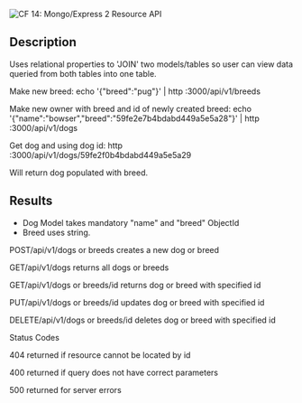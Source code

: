 ![CF](https://camo.githubusercontent.com/70edab54bba80edb7493cad3135e9606781cbb6b/687474703a2f2f692e696d6775722e636f6d2f377635415363382e706e67) 14: Mongo/Express 2 Resource API

## Description
Uses relational properties to 'JOIN' two models/tables so user can view data queried from both tables into one table.

Make new breed: echo '{"breed":"pug"}' | http :3000/api/v1/breeds

Make new owner with breed and id of newly created breed: echo '{"name":"bowser","breed":"59fe2e7b4bdabd449a5e5a28"}' | http :3000/api/v1/dogs

Get dog and using dog id: http :3000/api/v1/dogs/59fe2f0b4bdabd449a5e5a29

Will return dog populated with breed.


## Results
* Dog Model takes mandatory "name" and "breed" ObjectId
* Breed uses string.

POST/api/v1/dogs or breeds creates a new dog or breed

GET/api/v1/dogs returns all dogs or breeds

GET/api/v1/dogs or breeds/id returns dog or breed with specified id

PUT/api/v1/dogs or breeds/id updates dog or breed with specified id

DELETE/api/v1/dogs or breeds/id deletes dog or breed with specified id

Status Codes

404 returned if resource cannot be located by id

400 returned if query does not have correct parameters

500 returned for server errors


